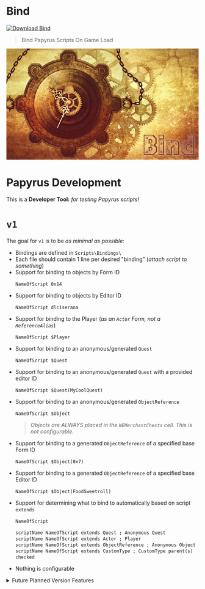 # Bind

[![Download Bind](https://github.com/SkyrimScripting/SkyrimScripting/raw/main/Resources/DownloadButton.png)](https://github.com/SkyrimScripting/Bind/releases/download/v1/BIND.Papyrus.Scripts.7z)

> Bind Papyrus Scripts On Game Load

![Bind](Images/Logo.png)

# Papyrus Development

This is a **Developer Tool:** _for testing Papyrus scripts!_

# `v1`

The goal for `v1` is to be _as minimal as possible_:

- Bindings are defined in `Scripts\Bindings\`
- Each file should contain 1 line per desired "binding" (_attach script to something_)
- Support for binding to objects by Form ID
  ```
  NameOfScript 0x14
  ```
- Support for binding to objects by Editor ID
  ```
  NameOfScript dlc1serana
  ```
- Support for binding to the Player (_as an `Actor` Form, not a `ReferenceAlias`_)
  ```
  NameOfScript $Player
  ```
- Support for binding to an anonymous/generated `Quest`
  ```
  NameOfScript $Quest
  ```
- Support for binding to an anonymous/generated `Quest` with a provided editor ID
  ```
  NameOfScript $Quest(MyCoolQuest)
  ```
- Support for binding to an anonymous/generated `ObjectReference`
  ```
  NameOfScript $Object
  ```
  > _Objects are ALWAYS placed in the `WEMerchantChests` cell. This is not configurable._
- Support for binding to a generated `ObjectReference` of a specified base Form ID
  ```
  NameOfScript $Object(0x7)
  ```
- Support for binding to a generated `ObjectReference` of a specified base Editor ID
  ```
  NameOfScript $Object(FoodSweetroll)
  ```
- Support for determining what to bind to automatically based on script `extends`
  ```
  NameOfScript
  ```
  ```psc
  scriptName NameOfScript extends Quest ; Anonymous Quest
  scriptName NameOfScript extends Actor ; Player
  scriptName NameOfScript extends ObjectReference ; Anonymous Object
  scriptName NameOfScript extends CustomType ; CustomType parent(s) checked
  ```
- Nothing is configurable

<details><summary>Future Planned Version Features</summary>

# `v1.1` Champollion support (**Planned**)

> _This has not yet been implemented but is planned for the next release._

- Read every `.pex` (_file mtime support_)
- Auto register any including this comment:
  ```psc
  scriptName Whatever
  {
    BIND: Player
    BIND: $NewQuest$
  }
  ```
- Or Simply
  ```psc
  scriptName Whatever
  {BIND}
  ```

</details>
